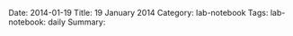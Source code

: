 Date: 2014-01-19
Title: 19 January 2014
Category: lab-notebook
Tags: lab-notebook: daily
Summary: 




